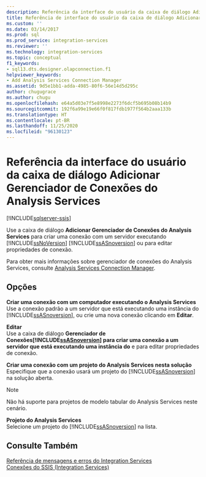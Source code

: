 ```yaml
---
description: Referência da interface do usuário da caixa de diálogo Adicionar Gerenciador de Conexões do Analysis Services
title: Referência de interface do usuário da caixa de diálogo Adicionar Gerenciador de Conexões do Analysis Services | Microsoft Docs
ms.custom: ''
ms.date: 03/14/2017
ms.prod: sql
ms.prod_service: integration-services
ms.reviewer: ''
ms.technology: integration-services
ms.topic: conceptual
f1_keywords:
- sql13.dts.designer.olapconnection.f1
helpviewer_keywords:
- Add Analysis Services Connection Manager
ms.assetid: 9d5e1bb1-adda-4985-80f6-56e14d5d295c
author: chugugrace
ms.author: chugu
ms.openlocfilehash: e64a5d03e7f5e8998e2273f6dcf5b695b08b14b9
ms.sourcegitcommit: 192f6a99e19e66f0f817fdb1977f564b2aaa133b
ms.translationtype: HT
ms.contentlocale: pt-BR
ms.lasthandoff: 11/25/2020
ms.locfileid: "96130123"
---
```

# <a name="add-analysis-services-connection-manager-dialog-box-ui-reference"></a>Referência da interface do usuário da caixa de diálogo Adicionar Gerenciador de Conexões do Analysis Services

[!INCLUDE[sqlserver-ssis](../../includes/applies-to-version/sqlserver-ssis.md)]


  Use a caixa de diálogo **Adicionar Gerenciador de Conexões do Analysis Services** para criar uma conexão com um servidor executando [!INCLUDE[ssNoVersion](../../includes/ssnoversion-md.md)] [!INCLUDE[ssASnoversion](../../includes/ssasnoversion-md.md)] ou para editar propriedades de conexão.  
  
 Para obter mais informações sobre gerenciador de conexões do Analysis Services, consulte [Analysis Services Connection Manager](../../integration-services/connection-manager/analysis-services-connection-manager.md).  
  
## <a name="options"></a>Opções  
 **Criar uma conexão com um computador executando o Analysis Services**  
 Use a conexão padrão a um servidor que está executando uma instância do [!INCLUDE[ssASnoversion](../../includes/ssasnoversion-md.md)], ou crie uma nova conexão clicando em **Editar**.  
  
 **Editar**  
 Use a caixa de diálogo **Gerenciador de Conexões[!INCLUDE[ssASnoversion](../../includes/ssasnoversion-md.md)] para criar uma conexão a um servidor que está executando uma instância do** e para editar propriedades de conexão.  
  
 **Criar uma conexão com um projeto do Analysis Services nesta solução**  
 Especifique que a conexão usará um projeto do [!INCLUDE[ssASnoversion](../../includes/ssasnoversion-md.md)] na solução aberta.  
  
> [!NOTE]  
>  Não há suporte para projetos de modelo tabular do Analysis Services neste cenário.  
  
 **Projeto do Analysis Services**  
 Selecione um projeto do [!INCLUDE[ssASnoversion](../../includes/ssasnoversion-md.md)] na lista.  
  
## <a name="see-also"></a>Consulte Também  
 [Referência de mensagens e erros do Integration Services](../../integration-services/integration-services-error-and-message-reference.md)   
 [Conexões do SSIS &#40;Integration Services&#41;](../../integration-services/connection-manager/integration-services-ssis-connections.md)  
  
  

